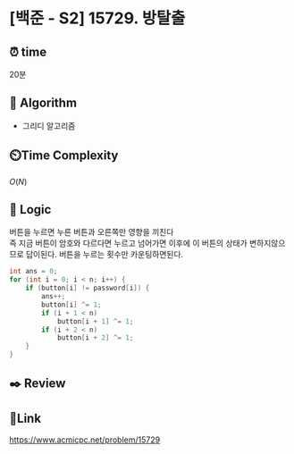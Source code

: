 # [백준 - S2] 15729. 방탈출

## ⏰ **time**

20분

## :pushpin: **Algorithm**

- 그리디 알고리즘

## ⏲️**Time Complexity**

$O(N)$

## :round_pushpin: **Logic**
버튼을 누르면 누른 버튼과 오른쪽만 영향을 끼친다  
즉 지금 버튼이 암호와 다르다면 누르고 넘어가면 이후에 이 버튼의 상태가 변하지않으므로 답이된다.
버튼을 누르는 횟수만 카운팅하면된다.

```java
int ans = 0;
for (int i = 0; i < n; i++) {
	if (button[i] != password[i]) {
		ans++;
		button[i] ^= 1;
		if (i + 1 < n)
			button[i + 1] ^= 1;
		if (i + 2 < n)
			button[i + 2] ^= 1;
	}
}
```

## :black_nib: **Review**

## 📡**Link**

https://www.acmicpc.net/problem/15729
